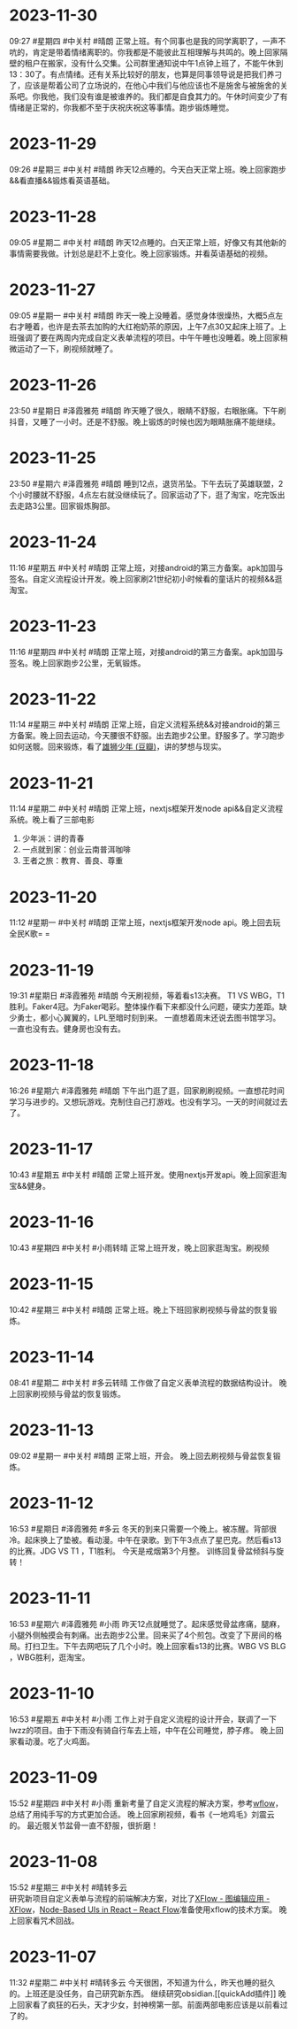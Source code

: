 # 2023-11-30
09:27
#星期四 #中关村 #晴朗
正常上班。有个同事也是我的同学离职了，一声不吭的，肯定是带着情绪离职的。你我都是不能彼此互相理解与共鸣的。晚上回家隔壁的租户在搬家，没有什么交集。公司群里通知说中午1点钟上班了，不能午休到13：30了。有点情绪。还有关系比较好的朋友，也算是同事领导说是把我们养刁了，应该是帮着公司了立场说的，在他心中我们与他应该也不是施舍与被施舍的关系吧。你我他，我们没有谁是被谁养的。我们都是自食其力的。午休时间变少了有情绪是正常的，你我都不至于庆祝庆祝这等事情。跑步锻炼睡觉。
# 2023-11-29
09:26
#星期三 #中关村 #晴朗 
昨天12点睡的。今天白天正常上班。晚上回家跑步&&看直播&&锻炼看英语基础。
# 2023-11-28
09:05
#星期二 #中关村 #晴朗
昨天12点睡的。白天正常上班，好像又有其他新的事情需要我做。计划总是赶不上变化。晚上回家锻炼。并看英语基础的视频。

# 2023-11-27
09:05
#星期一 #中关村 #晴朗
昨天一晚上没睡着。感觉身体很燥热，大概5点左右才睡着，也许是去茶去加购的大红袍奶茶的原因，上午7点30又起床上班了。上班强调了要在两周内完成自定义表单流程的项目。中午午睡也没睡着。晚上回家稍微运动了一下，刷视频就睡了。

# 2023-11-26
23:50
#星期日 #泽霞雅苑 #晴朗
昨天睡了很久，眼睛不舒服，右眼胀痛。下午刷抖音，又睡了一小时。还是不舒服。晚上锻炼的时候也因为眼睛胀痛不能继续。

# 2023-11-25
23:50
#星期六 #泽霞雅苑 #晴朗
睡到12点，退货吊坠。下午去玩了英雄联盟，2个小时腰就不舒服，4点左右就没继续玩了。回家运动了下，逛了淘宝，吃完饭出去走路3公里。回家锻炼胸部。


# 2023-11-24
11:16
#星期五 #中关村 #晴朗
正常上班，对接android的第三方备案。apk加固与签名。自定义流程设计开发。晚上回家刷21世纪初小时候看的童话片的视频&&逛淘宝。


# 2023-11-23
11:16
#星期四 #中关村 #晴朗
正常上班，对接android的第三方备案。apk加固与签名。晚上回家跑步2公里，无氧锻炼。

# 2023-11-22
11:14
#星期三 #中关村 #晴朗 
正常上班，自定义流程系统&&对接android的第三方备案。晚上回去运动，今天腰很不舒服。出去跑步2公里。舒服多了。学习跑步如何送髋。回来锻炼，看了[雄狮少年 (豆瓣)](https://movie.douban.com/subject/35144311/)，讲的梦想与现实。

# 2023-11-21
11:14
#星期二 #中关村 #晴朗 
正常上班，nextjs框架开发node api&&自定义流程系统。晚上看了三部电影
1. 少年派：讲的青春
2. 一点就到家：创业云南普洱咖啡
3. 王者之旅：教育、善良、尊重
# 2023-11-20
11:12
#星期一 #中关村 #晴朗
正常上班，nextjs框架开发node api。晚上回去玩全民K歌= =
# 2023-11-19
19:31
#星期日 #泽霞雅苑 #晴朗
今天刷视频，等着看s13决赛。
T1 VS WBG，T1胜利。Faker4冠。为Faker喝彩。整体操作看下来都没什么问题，硬实力差距。缺少勇士，都小心翼翼的，LPL至暗时刻到来。
一直想着周末还说去图书馆学习。一直也没有去。健身房也没有去。

# 2023-11-18
16:26
#星期六 #泽霞雅苑 #晴朗
下午出门逛了逛，回家刷刷视频。一直想花时间学习与进步的。又想玩游戏。克制住自己打游戏。也没有学习。一天的时间就过去了。

# 2023-11-17
10:43
#星期五 #中关村 #晴朗
正常上班开发。使用nextjs开发api。晚上回家逛淘宝&&健身。

# 2023-11-16
10:43
#星期四 #中关村 #小雨转晴
正常上班开发，晚上回家逛淘宝。刷视频

# 2023-11-15
10:42
#星期三 #中关村  #晴朗 
正常上班。晚上下班回家刷视频与骨盆的恢复锻炼。
# 2023-11-14
08:41
#星期二 #中关村  #多云转晴
工作做了自定义表单流程的数据结构设计。
晚上回家刷视频与骨盆的恢复锻炼。

# 2023-11-13
09:02
#星期一 #中关村 #晴朗
正常上班，开会。
晚上回去刷视频与骨盆恢复锻炼。

# 2023-11-12
16:53
#星期日 #泽霞雅苑 #多云 
冬天的到来只需要一个晚上。被冻醒。背部很冷。起床换上了垫被。看动漫。中午在录歌。到下午3点点了星巴克。然后看s13的比赛。JDG VS T1  ，T1胜利。
今天是戒烟第3个月整。
训练回复骨盆倾斜与旋转！

# 2023-11-11
16:53
#星期六 #泽霞雅苑 #小雨 
昨天12点就睡觉了。起床感觉骨盆疼痛，腿麻，小腿外侧触摸会有刺痛。出去跑步2公里。回来买了4个煎包。改变了下房间的格局。打扫卫生。下午去网吧玩了几个小时。晚上回家看s13的比赛。WBG VS BLG ，WBG胜利，逛淘宝。

# 2023-11-10
16:53
#星期五 #中关村 #小雨 
工作上对于自定义流程的设计开会，联调了一下lwzz的项目。由于下雨没有骑自行车去上班，中午在公司睡觉，脖子疼。
晚上回家看动漫。吃了火鸡面。
# 2023-11-09
15:52
#星期四 #中关村 #小雨
重新考量了自定义流程的解决方案，参考[wflow](http://wflow.willianfu.top/)，总结了用纯手写的方式更加合适。
晚上回家刷视频，看书《一地鸡毛》刘震云的。
最近髋关节盆骨一直不舒服，很折磨！

# 2023-11-08
15:52
#星期三 #中关村 #晴转多云  
研究新项目自定义表单与流程的前端解决方案，对比了[XFlow - 图编辑应用 - XFlow](https://xflow.antv.vision/)，[Node-Based UIs in React – React Flow](https://reactflow.dev/)准备使用xflow的技术方案。
晚上回家看咒术回战。

# 2023-11-07
11:32
#星期二 #中关村 #晴转多云
今天很困，不知道为什么，昨天也睡的挺久的。上班还是没任务，自己研究新东西。
继续研究obsidian.[[quickAdd插件]]
晚上回家看了疯狂的石头，天才少女，封神榜第一部。前面两部电影应该是以前看过了的。